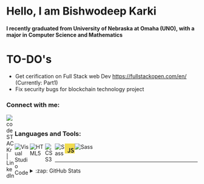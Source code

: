 # Hello, I am Bishwodeep Karki


#### I recently graduated from University of Nebraska at Omaha (UNO), with a major in Computer Science and Mathematics




# TO-DO's
- Get cerification on Full Stack web Dev https://fullstackopen.com/en/ (Currently: Part1)
- Fix security bugs for blockchain technology project


### Connect with me:

[<img align="left" alt="codeSTACKr | LinkedIn" width="22px" src="https://cdn.jsdelivr.net/npm/simple-icons@v3/icons/linkedin.svg" />][linkedin]

<br />

### Languages and Tools:

[<img align="left" alt="Visual Studio Code" width="40px" src="https://miro.medium.com/max/1034/1*JupRAYk4Q2xyEBWVV4SNyg.jpeg" />][pytorch]
[<img align="left" alt="HTML5" width="40px" src="https://miro.medium.com/max/8642/1*iIXOmGDzrtTJmdwbn7cGMw.png" />][java]
[<img align="left" alt="CSS3" width="26px" src="https://www.python.org/static/opengraph-icon-200x200.png" />][python]
[<img align="left" alt="Sass" width="26px" src="https://upload.wikimedia.org/wikipedia/commons/thumb/0/05/Scikit_learn_logo_small.svg/1200px-Scikit_learn_logo_small.svg.png" />][sklearn]
[<img align="left" alt="JavaScript" width="26px" src="https://raw.githubusercontent.com/github/explore/80688e429a7d4ef2fca1e82350fe8e3517d3494d/topics/javascript/javascript.png" />][jsplaylist]
[<img align="left" alt="Sass" width="65px" src="https://miro.medium.com/max/600/1*HLziSq4zU8TNCNJBuuQQVw.jpeg" />][tf]


<br />
<br />

---

<details>
  <summary>:zap: GitHub Stats</summary>

  <img align="left" alt="Bibek's GitHub Stats" src="https://github-readme-stats.codestackr.vercel.app/api?username=bekiekB1&show_icons=true&hide_border=true" />

</details>

[pytorch]: https://pytorch.org/
[website]: https://codeSTACKr.com
[course]: http://vsCodeHero.com
[twitter]: https://twitter.com/codeSTACKr
[youtube]: https://youtube.com/codeSTACKr
[instagram]: https://instagram.com/codeSTACKr
[linkedin]: https://www.linkedin.com/in/bishwodeep-karki-1a3b69134/
[java]: https://www.java.com/en/list=PLkwxH9e_vrAJ0WbEsFA9W3I1W-g_BTsbt
[jsplaylist]: https://www.javascript.com/list=PLkwxH9e_vrALRJKu7wfXby3MKeflhTu6B
[python]: https://www.python.org
[sklearn]: https://scikit-learn.org/stable/
[tf]: https://www.tensorflow.org/

